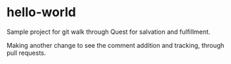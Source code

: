 # hello-world
Sample project for git walk through
Quest for salvation and fulfillment.

Making another change to see the comment addition and tracking, through pull requests.

